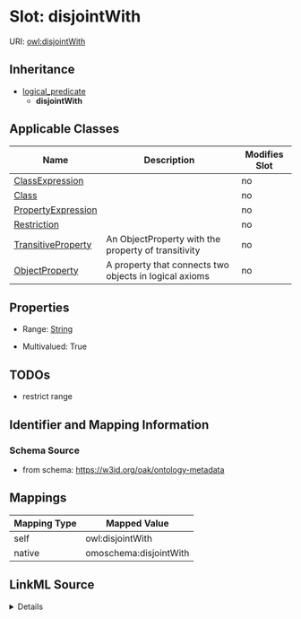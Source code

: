 

# Slot: disjointWith



URI: [owl:disjointWith](http://www.w3.org/2002/07/owl#disjointWith)




## Inheritance

* [logical_predicate](logical_predicate.md)
    * **disjointWith**






## Applicable Classes

| Name | Description | Modifies Slot |
| --- | --- | --- |
| [ClassExpression](ClassExpression.md) |  |  no  |
| [Class](Class.md) |  |  no  |
| [PropertyExpression](PropertyExpression.md) |  |  no  |
| [Restriction](Restriction.md) |  |  no  |
| [TransitiveProperty](TransitiveProperty.md) | An ObjectProperty with the property of transitivity |  no  |
| [ObjectProperty](ObjectProperty.md) | A property that connects two objects in logical axioms |  no  |







## Properties

* Range: [String](String.md)

* Multivalued: True





## TODOs

* restrict range

## Identifier and Mapping Information







### Schema Source


* from schema: https://w3id.org/oak/ontology-metadata




## Mappings

| Mapping Type | Mapped Value |
| ---  | ---  |
| self | owl:disjointWith |
| native | omoschema:disjointWith |




## LinkML Source

<details>
```yaml
name: disjointWith
todos:
- restrict range
from_schema: https://w3id.org/oak/ontology-metadata
rank: 1000
is_a: logical_predicate
slot_uri: owl:disjointWith
alias: disjointWith
domain_of:
- ClassExpression
- PropertyExpression
range: string
multivalued: true

```
</details>